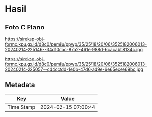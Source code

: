 # Hasil

## Foto C Plano

https://sirekap-obj-formc.kpu.go.id/d8c0/pemilu/ppwp/35/25/18/20/06/3525182006013-20240214-225146--34d10dbc-87a2-461e-988d-6cacabb8134c.jpg

https://sirekap-obj-formc.kpu.go.id/d8c0/pemilu/ppwp/35/25/18/20/06/3525182006013-20240214-225057--cd4ccfdd-1e0b-47d6-ad9e-6e65ecee69bc.jpg


## Metadata

| Key        | Value               |
| ---------- | ------------------- |
| Time Stamp | 2024-02-15 07:00:44 |



